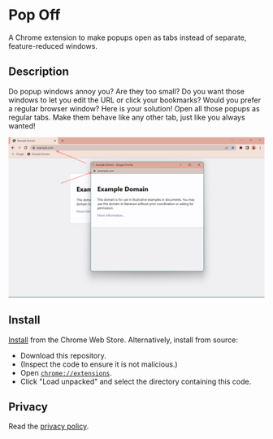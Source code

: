 # Pop Off
A Chrome extension to make popups open as tabs instead of separate, feature-reduced windows.

## Description
Do popup windows annoy you?
Are they too small?
Do you want those windows to let you edit the URL or click your bookmarks?
Would you prefer a regular browser window?
Here is your solution!
Open all those popups as regular tabs.
Make them behave like any other tab, just like you always wanted!

![Screenshot of a popup window with arrows pointing out the minimal URL bar](images/screenshot-1-1280x800.png)

## Install
[Install](https://chrome.google.com/webstore/detail/pop-off/jecpgjkijfbpjecjnlgojaohghgccmfd) from the Chrome Web Store.
Alternatively, install from source:
- Download this repository.
- (Inspect the code to ensure it is not malicious.)
- Open [`chrome://extensions`](about:extensions).
- Click "Load unpacked" and select the directory containing this code.

## Privacy
Read the [privacy policy](https://github.com/linusbrogan/popoff/blob/main/privacy.md).
